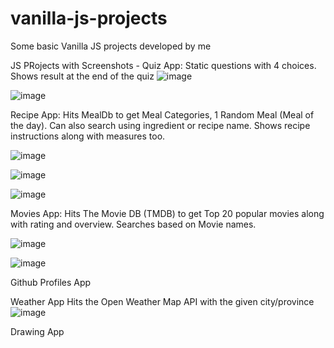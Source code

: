 # vanilla-js-projects
Some basic Vanilla JS projects developed by me

JS PRojects with Screenshots - 
Quiz App:
Static questions with 4 choices. Shows result at the end of the quiz
![image](https://user-images.githubusercontent.com/87892022/132084546-b4768d81-97ac-45b7-87a2-ecf11bb19161.png)

![image](https://user-images.githubusercontent.com/87892022/132084537-be08e113-ca10-4bd4-a9c6-a48bc646bbe2.png)

Recipe App:
Hits MealDb to get Meal Categories, 1 Random Meal (Meal of the day).
Can also search using ingredient or recipe name.
Shows recipe instructions along with measures too.

![image](https://user-images.githubusercontent.com/87892022/132084601-fce94fd5-d819-44d3-a43b-d2d3341a0adc.png)

![image](https://user-images.githubusercontent.com/87892022/132084624-b5c43cd5-2033-413e-9df0-73b3ae3d2ee7.png)

![image](https://user-images.githubusercontent.com/87892022/132084611-0d69b47c-bc58-4191-a149-a755dc3a53c3.png)

Movies App:
Hits The Movie DB (TMDB) to get Top 20 popular movies along with rating and overview.
Searches based on Movie names.

![image](https://user-images.githubusercontent.com/87892022/132084736-9e893433-e799-426d-870f-845a7c6af918.png)

![image](https://user-images.githubusercontent.com/87892022/132084745-564ef409-6d00-40df-9493-be4147e13eb4.png)

Github Profiles App

Weather App
Hits the Open Weather Map API with the given city/province
![image](https://user-images.githubusercontent.com/87892022/147262037-b5b1b47a-c1c4-4959-9c03-2c77807d0ef5.png)

Drawing App

